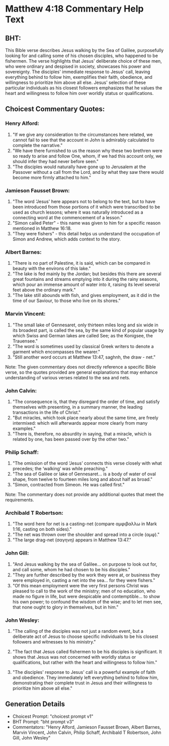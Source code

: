 # Matthew 4:18 Commentary Help Text

## BHT:
This Bible verse describes Jesus walking by the Sea of Galilee, purposefully looking for and calling some of his chosen disciples, who happened to be fishermen. The verse highlights that Jesus' deliberate choice of these men, who were ordinary and despised in society, showcases his power and sovereignty. The disciples' immediate response to Jesus' call, leaving everything behind to follow him, exemplifies their faith, obedience, and willingness to prioritize him above all else. Jesus' selection of these particular individuals as his closest followers emphasizes that he values the heart and willingness to follow him over worldly status or qualifications.

## Choicest Commentary Quotes:
### Henry Alford:
1. "If we give any consideration to the circumstances here related, we cannot fail to see that the account in John is admirably calculated to complete the narrative."
2. "We have there furnished to us the reason why these two brethren were so ready to arise and follow One, whom, if we had this account only, we should infer they had never before seen."
3. "The disciples would naturally have gone up to Jerusalem at the Passover without a call from the Lord, and by what they saw there would become more firmly attached to him."

### Jamieson Fausset Brown:
1. "The word 'Jesus' here appears not to belong to the text, but to have been introduced from those portions of it which were transcribed to be used as church lessons; where it was naturally introduced as a connecting word at the commencement of a lesson."
2. "Simon called Peter" - this name was given to him for a specific reason mentioned in Matthew 16:18.
3. "They were fishers" - this detail helps us understand the occupation of Simon and Andrew, which adds context to the story.

### Albert Barnes:
1. "There is no part of Palestine, it is said, which can be compared in beauty with the environs of this lake."
2. "The lake is fed mainly by the Jordan; but besides this there are several great fountains and streams emptying into it during the rainy seasons, which pour an immense amount of water into it, raising its level several feet above the ordinary mark."
3. "The lake still abounds with fish, and gives employment, as it did in the time of our Saviour, to those who live on its shores."

### Marvin Vincent:
1. "The small lake of Gennesaret, only thirteen miles long and six wide in its broadest part, is called the sea, by the same kind of popular usage by which Swiss and German lakes are called See; as the Konigsee, the Trauensee."
2. "The word is sometimes used by classical Greek writers to denote a garment which encompasses the wearer."
3. "Still another word occurs at Matthew 13:47, saghnh, the draw - net."

Note: The given commentary does not directly reference a specific Bible verse, so the quotes provided are general explanations that may enhance understanding of various verses related to the sea and nets.

### John Calvin:
1. "The consequence is, that they disregard the order of time, and satisfy themselves with presenting, in a summary manner, the leading transactions in the life of Christ."
2. "But miracles, which took place nearly about the same time, are freely intermixed: which will afterwards appear more clearly from many examples."
3. "There is, therefore, no absurdity in saying, that a miracle, which is related by one, has been passed over by the other two."

### Philip Schaff:
1. "The omission of the word ‘Jesus’ connects this verse closely with what precedes; the ‘walking’ was while preaching." 
2. "The sea of Galilee or lake of Gennesaret... is a body of water of oval shape, from twelve to fourteen miles long and about half as broad."
3. "Simon, contracted from Simeon. He was called first."

Note: The commentary does not provide any additional quotes that meet the requirements.

### Archibald T Robertson:
1. "The word here for net is a casting-net (compare αμφιβαλλω in Mark 1:16, casting on both sides)."
2. "The net was thrown over the shoulder and spread into a circle (αμφ)."
3. "The large drag-net (σαγηνη) appears in Matthew 13:47."

### John Gill:
1. "And Jesus walking by the sea of Galilee... on purpose to look out for, and call some, whom he had chosen to be his disciples."
2. "They are further described by the work they were at, or business they were employed in, casting a net into the sea... for they were fishers."
3. "Of this mean employment were the very first persons Christ was pleased to call to the work of the ministry; men of no education, who made no figure in life, but were despicable and contemptible... to show his own power; to confound the wisdom of the wise; and to let men see, that none ought to glory in themselves, but in him."

### John Wesley:
1. "The calling of the disciples was not just a random event, but a deliberate act of Jesus to choose specific individuals to be his closest followers and witnesses to his ministry." 

2. "The fact that Jesus called fishermen to be his disciples is significant. It shows that Jesus was not concerned with worldly status or qualifications, but rather with the heart and willingness to follow him."

3. "The disciples' response to Jesus' call is a powerful example of faith and obedience. They immediately left everything behind to follow him, demonstrating their complete trust in Jesus and their willingness to prioritize him above all else."


## Generation Details
- Choicest Prompt: "choicest prompt v1"
- BHT Prompt: "bht prompt v3"
- Commentators: "Henry Alford, Jamieson Fausset Brown, Albert Barnes, Marvin Vincent, John Calvin, Philip Schaff, Archibald T Robertson, John Gill, John Wesley"
